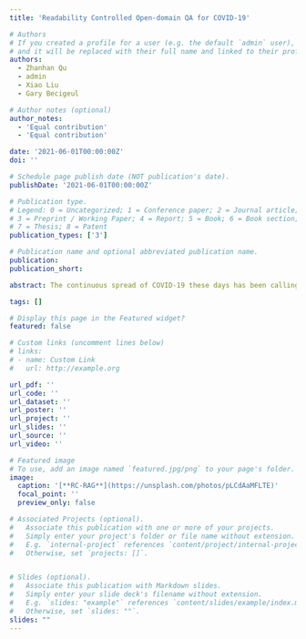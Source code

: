 ```yaml
---
title: 'Readability Controlled Open-domain QA for COVID-19'

# Authors
# If you created a profile for a user (e.g. the default `admin` user), write the username (folder name) here
# and it will be replaced with their full name and linked to their profile.
authors:
  - Zhanhan Qu
  - admin
  - Xiao Liu
  - Gary Becigeul

# Author notes (optional)
author_notes:
  - 'Equal contribution'
  - 'Equal contribution'

date: '2021-06-01T00:00:00Z'
doi: ''

# Schedule page publish date (NOT publication's date).
publishDate: '2021-06-01T00:00:00Z'

# Publication type.
# Legend: 0 = Uncategorized; 1 = Conference paper; 2 = Journal article;
# 3 = Preprint / Working Paper; 4 = Report; 5 = Book; 6 = Book section;
# 7 = Thesis; 8 = Patent
publication_types: ['3']

# Publication name and optional abbreviated publication name.
publication: 
publication_short: 

abstract: The continuous spread of COVID-19 these days has been calling for a way to provide instant and readable knowledge for researchers, medical workers and the general public. Recent works on COVID related question answering (QA) systems have leveraged retrievalbased structures and yielded promising results, yet sometimes their answers could become unreadable for most users due to the highly technical nature of their knowledge source. We propose RC-RAG for Readability Controlled Retrieval Augmented Generation, an open-domain question-answering system on COVID related topics, which is capable of generating answers of a chosen readability score given a COVID-related question. Our model is proved to generate answers of different readability levels, and could meet the requirements of people with different levels of education. We hope our system will be able to aid researchers and the general public to go through this tough time together.

tags: []

# Display this page in the Featured widget?
featured: false

# Custom links (uncomment lines below)
# links:
# - name: Custom Link
#   url: http://example.org

url_pdf: ''
url_code: ''
url_dataset: ''
url_poster: ''
url_project: ''
url_slides: ''
url_source: ''
url_video: ''

# Featured image
# To use, add an image named `featured.jpg/png` to your page's folder.
image:
  caption: '[**RC-RAG**](https://unsplash.com/photos/pLCdAaMFLTE)'
  focal_point: ''
  preview_only: false

# Associated Projects (optional).
#   Associate this publication with one or more of your projects.
#   Simply enter your project's folder or file name without extension.
#   E.g. `internal-project` references `content/project/internal-project/index.md`.
#   Otherwise, set `projects: []`.


# Slides (optional).
#   Associate this publication with Markdown slides.
#   Simply enter your slide deck's filename without extension.
#   E.g. `slides: "example"` references `content/slides/example/index.md`.
#   Otherwise, set `slides: ""`.
slides: ""
---
```

